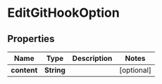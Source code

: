 # EditGitHookOption

## Properties
Name | Type | Description | Notes
------------ | ------------- | ------------- | -------------
**content** | **String** |  |  [optional]
